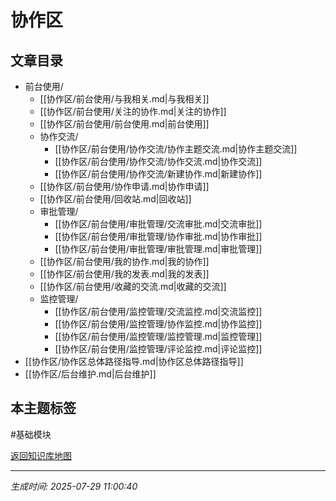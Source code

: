 # 协作区

## 文章目录
- 前台使用/
  - [[协作区/前台使用/与我相关.md|与我相关]]
  - [[协作区/前台使用/关注的协作.md|关注的协作]]
  - [[协作区/前台使用/前台使用.md|前台使用]]
  - 协作交流/
    - [[协作区/前台使用/协作交流/协作主题交流.md|协作主题交流]]
    - [[协作区/前台使用/协作交流/协作交流.md|协作交流]]
    - [[协作区/前台使用/协作交流/新建协作.md|新建协作]]
  - [[协作区/前台使用/协作申请.md|协作申请]]
  - [[协作区/前台使用/回收站.md|回收站]]
  - 审批管理/
    - [[协作区/前台使用/审批管理/交流审批.md|交流审批]]
    - [[协作区/前台使用/审批管理/协作审批.md|协作审批]]
    - [[协作区/前台使用/审批管理/审批管理.md|审批管理]]
  - [[协作区/前台使用/我的协作.md|我的协作]]
  - [[协作区/前台使用/我的发表.md|我的发表]]
  - [[协作区/前台使用/收藏的交流.md|收藏的交流]]
  - 监控管理/
    - [[协作区/前台使用/监控管理/交流监控.md|交流监控]]
    - [[协作区/前台使用/监控管理/协作监控.md|协作监控]]
    - [[协作区/前台使用/监控管理/监控管理.md|监控管理]]
    - [[协作区/前台使用/监控管理/评论监控.md|评论监控]]
- [[协作区/协作区总体路径指导.md|协作区总体路径指导]]
- [[协作区/后台维护.md|后台维护]]

## 本主题标签
#基础模块 

[返回知识库地图](知识库地图.md)

---
*生成时间: 2025-07-29 11:00:40*